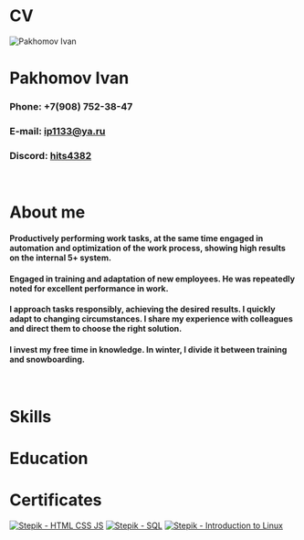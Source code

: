 # CV

![Pakhomov Ivan](https://i.ibb.co/dbF0zp9/image.jpg)

# Pakhomov Ivan

### Phone: +7(908) 752-38-47
### E-mail: ip1133@ya.ru
### Discord: [hits4382](https://discordapp.com/users/hits4382 "Discord Link")

&nbsp;

# About me

#### Productively performing work tasks, at the same time engaged in automation and optimization of the work process, showing high results on the internal 5+ system. 

#### Engaged in training and adaptation of new employees. He was repeatedly noted for excellent performance in work. 

#### I approach tasks responsibly, achieving the desired results. I quickly adapt to changing circumstances. I share my experience with colleagues and direct them to choose the right solution. 

#### I invest my free time in knowledge. In winter, I divide it between training and snowboarding.

&nbsp;

# Skills

# Education

# Certificates

[![Stepik - HTML CSS JS](https://i.ibb.co/85RCgDh/Free-icon-certificate-6223517.png)](https://stepik.org/cert/2077745 "Stepik - HTML CSS JS") [![Stepik - SQL](https://i.ibb.co/85RCgDh/Free-icon-certificate-6223517.png)](https://www.sololearn.com/Certificate/CT-05AISAQM/png "Stepik - SQL") [![Stepik - Introduction to Linux](https://i.ibb.co/85RCgDh/Free-icon-certificate-6223517.png)](https://stepik.org/cert/2077745 "Stepik - Introduction to Linux")